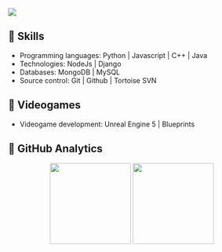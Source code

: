 <img src="https://i.imgur.com/cqp9kGX.png">

## 🦊 Skills
- Programming languages: Python | Javascript | C++ | Java
- Technologies: NodeJs | Django
- Databases: MongoDB | MySQL
- Source control:  Git | Github | Tortoise SVN

## 👾 Videogames
- Videogame development: Unreal Engine 5 | Blueprints


## 🔧 GitHub Analytics

<p align="center">
  <img height="165cm" src="https://github-readme-stats-eight-theta.vercel.app/api?username=AdickRincones133&show_icons=true&include_all_commits=true&count_private=true&hide_border=true&title_color=E8CFC1&icon_color=E8CFC1&text_color=E8CFC1&bg_color=190101"/>
  <img height="165cm" src="https://github-readme-stats-eight-theta.vercel.app/api/top-langs/?username=AdickRincones133&layout=compact&langs_count=8&hide_border=true&title_color=E8CFC1&icon_color=E8CFC1&text_color=E8CFC1&bg_color=190101"/>
</a>
</p>
